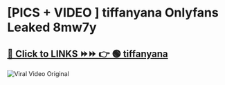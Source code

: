 
 # [PICS + VIDEO ] tiffanyana Onlyfans Leaked 8mw7y

## <h2><a href="https://clipsfans.com/tiffanyana&ref=git">🔗 Click to LINKS ⏩⏩ 👉 🟢 tiffanyana </a></h2>

<a href="https://clipsfans.com/tiffanyana&ref=git" rel="nofollow" data-target="animated-image.originalLink"><img src="https://i.ibb.co.com/xMMVF88/686577567.gif" alt="Viral Video Original" style="max-width: 100%; display: inline-block;" data-target="animated-image.originalImage"></a>


